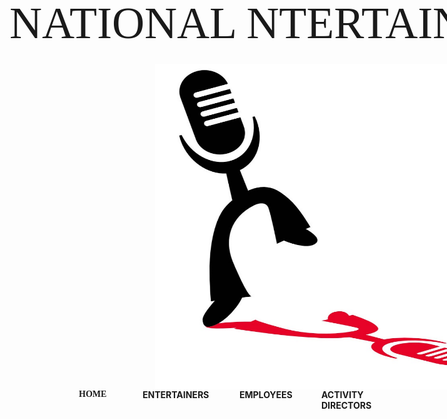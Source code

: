 <html>

<head>
  <meta charset="utf-8">
  <title>NATIONAL NTERTAINMENT</title>
  <meta name="generator" content="Google Web Designer 1.7.0.1114">
  <style type="text/css" id="gwd-text-style">
    p {
      margin: 0px;
    }
    h1 {
      margin: 0px;
    }
    h2 {
      margin: 0px;
    }
    h3 {
      margin: 0px;
    }
  </style>
  <style type="text/css">
    html, body {
      width: 100%;
      height: 100%;
      margin: 0px;
    }
    body {
      transform: perspective(1400px) matrix3d(1, 0, 0, 0, 0, 1, 0, 0, 0, 0, 1, 0, 0, 0, 0, 1);
      transform-style: preserve-3d;
      background-color: transparent;
    }
    .gwd-img-q3id {
      position: absolute;
      width: 788px;
      height: 521px;
      left: 493px;
      top: 102px;
    }
    .gwd-span-18jn {
      position: absolute;
      font-size: 72px;
      width: 1014px;
      height: 177px;
      transform-origin: 627px 265.738px 0px;
      font-weight: normal;
      left: 260px;
      top: -4px;
      font-family: "Times New Roman";
    }
    .gwd-span-8shp {
      position: absolute;
      font-weight: bold;
      font-family: "Times New Roman";
      left: 371px;
      top: 623px;
    }
    .gwd-canvas-ortk {
      position: absolute;
      width: 896px;
      height: 1px;
      transform-style: preserve-3d;
      left: 269px;
      top: 78px;
    }
    .gwd-span-a1j9 {
      position: absolute;
      font-weight: bold;
      left: 473px;
      top: 623px;
    }
    .gwd-span-1sfx {
      position: absolute;
      left: 473px;
      top: 623px;
      font-weight: bold;
      text-align: left;
      transform-origin: 65.25px 11px 0px;
      width: 20px;
      height: 1px;
    }
    .gwd-span-1u68 {
      position: absolute;
      left: 628px;
      top: 623px;
      font-weight: bold;
    }
    .gwd-span-1hlh {
      position: absolute;
      left: 759px;
      top: 623px;
      font-weight: bold;
    }
    .gwd-span-147s {
      position: absolute;
      left: 963px;
      top: 623px;
      font-weight: bold;
    }
  </style><script data-source="googbase_min.js" data-version="3" data-exports-type="googbase" src="googbase_min.js"></script><script data-source="gwd_webcomponents_min.js" data-version="5" data-exports-type="gwd_webcomponents" src="gwd_webcomponents_min.js"></script>
  <script
  data-source="gwdline_min.js" data-version="3" data-exports-type="gwd-line" src="gwdline_min.js"></script>
</head>

<body class="htmlNoPages">
  <img src="assets/LOGO.jpg" class="gwd-img-q3id">
  <h1 class="gwd-span-18jn">NATIONAL NTERTAINMENT</h1><span class="gwd-span-8shp">HOME&nbsp;</span>
  <canvas is="gwd-line" width="896" height="1" class="gwd-canvas-ortk" x-adj="0" y-adj="0" slope="horizontal" x-off="0" y-off="0" stroke-width="1" stroke-color="[0,0,0,1]" stroke-style="Solid"></canvas>
  <span class="gwd-span-a1j9">ENTERTAINERS</span><span class="gwd-span-1sfx"><br></span><span class="gwd-span-1u68">EMPLOYEES</span><span class="gwd-span-1hlh">ACTIVITY DIRECTORS</span><span class="gwd-span-147s">DJ/KARAOKE &nbsp; &nbsp; &nbsp; &nbsp; &nbsp; &nbsp; &nbsp; &nbsp; &nbsp; &nbsp; &nbsp; &nbsp; &nbsp; &nbsp;&nbsp;</span>
</body>

</html>
